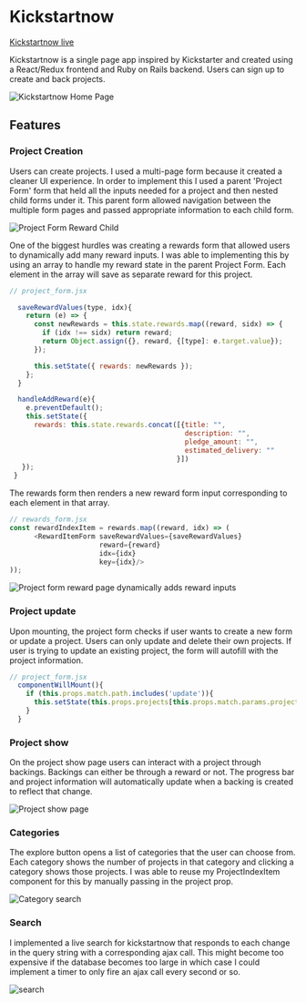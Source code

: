 # Kickstartnow

[Kickstartnow live][heroku]

Kickstartnow is a single page app inspired by Kickstarter and created using a React/Redux frontend and Ruby on Rails backend. Users can sign up to create and back projects.

![Kickstartnow Home Page][index]

## Features

### Project Creation

Users can create projects. I used a multi-page form because it created a cleaner UI experience. In order to implement this I used a parent 'Project Form' form that held all the inputs needed for a project and then nested child forms under it. This parent form allowed navigation between the multiple form pages and passed appropriate information to each child form. 

![Project Form Reward Child][project-create]

One of the biggest hurdles was creating a rewards form that allowed users to dynamically add many reward inputs. I was able to implementing this by using an array to handle my reward state in the parent Project Form. Each element in the array will save as separate reward for this project.

```javascript
// project_form.jsx

  saveRewardValues(type, idx){
    return (e) => {
      const newRewards = this.state.rewards.map((reward, sidx) => {
        if (idx !== sidx) return reward;
        return Object.assign({}, reward, {[type]: e.target.value});
      });

      this.setState({ rewards: newRewards });
    };
  }

  handleAddReward(e){
    e.preventDefault();
    this.setState({
      rewards: this.state.rewards.concat([{title: "",
                                           description: "",
                                           pledge_amount: "",
                                           estimated_delivery: ""
                                         }])
   });
 }
```

The rewards form then renders a new reward form input corresponding to each element in that array.

```javascript
// rewards_form.jsx
const rewardIndexItem = rewards.map((reward, idx) => (
      <RewardItemForm saveRewardValues={saveRewardValues}
                      reward={reward}
                      idx={idx}
                      key={idx}/>
));
```

![Project form reward page dynamically adds reward inputs][project-create-reward]

### Project update

Upon mounting, the project form checks if user wants to create a new form or update a project. Users can only update and delete their own projects. If user is trying to update an existing project, the form will autofill with the project information.

```javascript
// project_form.jsx
  componentWillMount(){
    if (this.props.match.path.includes('update')){
      this.setState(this.props.projects[this.props.match.params.projectId]);
    }
  }
```

### Project show

On the project show page users can interact with a project through backings. Backings can either be through a reward or not. The progress bar and project information will automatically update when a backing is created to reflect that change.

![Project show page][project-show]

### Categories

The explore button opens a list of categories that the user can choose from. Each category shows the number of projects in that category and clicking a category shows those projects. I was able to reuse my ProjectIndexItem component for this by manually passing in the project prop.

![Category search][category-search]

### Search

I implemented a live search for kickstartnow that responds to each change in the query string with a corresponding ajax call. This might become too expensive if the database becomes too large in which case I could implement a timer to only fire an ajax call every second or so. 

![search][search]


[heroku]: https://kickstartnow.herokuapp.com/
[index]: https://github.com/rebekahliu/KickStartNow/blob/master/app/assets/images/home-screen.png
[project-create]: https://github.com/rebekahliu/KickStartNow/blob/master/app/assets/images/rewards-1.png
[project-create-reward]: https://github.com/rebekahliu/KickStartNow/blob/master/app/assets/images/rewards-2.png
[project-show]: https://github.com/rebekahliu/KickStartNow/blob/master/app/assets/images/project-show.png
[category-search]: https://github.com/rebekahliu/KickStartNow/blob/master/app/assets/images/categories-search.png
[search]: https://github.com/rebekahliu/KickStartNow/blob/master/app/assets/images/search-result.png
